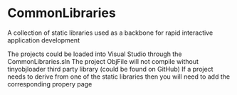 # CommonLibraries
A collection of static libraries used as a backbone for rapid interactive application development

The projects could be loaded into Visual Studio through the CommonLibraries.sln
The project ObjFile will not compile without tinyobjloader third party library (could be found on GitHub)
If a project needs to derive from one of the static libraries then you will need to add the corresponding propery page 
